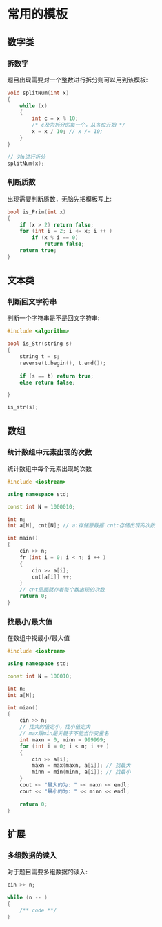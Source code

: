 # 常用的模板

## 数字类

### 拆数字

题目出现需要对一个整数进行拆分则可以用到该模板:

```C++
void splitNum(int x)
{
    while (x)
    {
        int c = x % 10;
        /* c及为拆分的每一个，从各位开始 */
        x = x / 10; // x /= 10;
    }
}

// 对n进行拆分
splitNum(x);
```

### 判断质数

出现需要判断质数，无脑先把模板写上:

```C++
bool is_Prim(int x)  
{  
    if (x > 2) return false;  
    for (int i = 2; i <= x; i ++ )  
        if (x % i == 0)  
            return false;  
    return true;  
}
```

## 文本类

### 判断回文字符串

判断一个字符串是不是回文字符串:

```C++
#include <algorithm>

bool is_Str(string s)
{
    string t = s;
    reverse(t.begin(), t.end());
    
    if (s == t) return true;
    else return false;

}

is_str(s);
```

## 数组

### 统计数组中元素出现的次数

统计数组中每个元素出现的次数

```cpp
#include <iostream>

using namespace std;

const int N = 1000010;

int n;
int a[N], cnt[N]; // a:存储原数据 cnt:存储出现的次数

int main()
{
    cin >> n;
    fr (int i = 0; i < n; i ++ )
    {
        cin >> a[i];
        cnt[a[i]] ++;
    }
    // cnt里面就存着每个数出现的次数
    return 0;
}
```

### 找最小/最大值

在数组中找最小/最大值

```cpp
#include <iostream>

using namespace std;

const int N = 100010;

int n;
int a[N];

int mian()
{
    cin >> n;
    // 找大的值定小，找小值定大
    // max跟min是关键字不能当作变量名
    int maxn = 0, minn = 999999;
    for (int i = 0; i < n; i ++ )
    {
        cin >> a[i];
        maxn = max(maxn, a[i]); // 找最大
        minn = min(minn, a[i]); // 找最小
    }
    cout << "最大的为: " << maxn << endl;
    cout << "最小的为: " << minn << endl;
    
    return 0;
}
```

## 扩展

### 多组数据的读入

对于题目需要多组数据的读入:

```C++
cin >> n;

while (n -- )
{
    /** code **/
}
```
